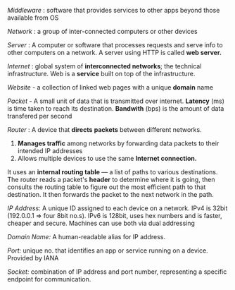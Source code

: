 *Middleware* : software that provides services to other apps beyond those available from OS

*Network* : a group of inter-connected computers or other devices

*Server* : A computer or software that processes requests and serve info to other computers on a network. A server using HTTP is called **web server.**

*Internet* : global system of **interconnected networks**; the technical infrastructure. Web is a **service** built on top of the infrastructure.

*Website* - a collection of linked web pages with a unique **domain** name

*Packet* - A small unit of data that is transmitted over internet. **Latency** (ms) is time taken to reach its destination. **Bandwith** (bps) is the amount of data transfered per second

*Router* : A device that **directs** **packets** between different networks.
1. **Manages traffic** among networks by forwarding data packets to their intended IP addresses
2. Allows multiple devices to use the same **Internet connection.**

It uses an **internal routing table** — a list of paths to various destinations. The router reads a packet's **header** to determine where it is going, then consults the routing table to figure out the most efficient path to that destination. It then forwards the packet to the next network in the path.

*IP Address*: A unique ID assigned to each device on a network. IPv4 is 32bit (192.0.0.1 ⇒ four 8bit no.s). IPv6 is 128bit, uses hex numbers and is faster, cheaper and secure. Machines can use both via dual addressing

*Domain Name:* A human-readable alias for IP address.

*Port:* unique no. that identifies an app or service running on a device. Provided by IANA

*Socket:* combination of IP address and port number, representing a specific endpoint for communication.